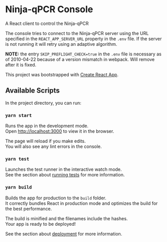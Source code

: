 # Ninja-qPCR Console
A React client to control the Ninja-qPCR

The console tries to connect to the Ninja-qPCR server using the URL specified in the `REACT_APP_SERVER_URL` property in the `.env` file. If the server is not running it will retry using an adaptive algorithm.

**NOTE:** the entry `SKIP_PREFLIGHT_CHECK=true` in the `.env` file is necessary as of 2010-04-22 because of a version mismatch in webpack.  Will remove after it is fixed.

This project was bootstrapped with [Create React App](https://github.com/facebook/create-react-app).

## Available Scripts

In the project directory, you can run:

### `yarn start`

Runs the app in the development mode.<br />
Open [http://localhost:3000](http://localhost:3000) to view it in the browser.

The page will reload if you make edits.<br />
You will also see any lint errors in the console.

### `yarn test`

Launches the test runner in the interactive watch mode.<br />
See the section about [running tests](https://facebook.github.io/create-react-app/docs/running-tests) for more information.

### `yarn build`

Builds the app for production to the `build` folder.<br />
It correctly bundles React in production mode and optimizes the build for the best performance.

The build is minified and the filenames include the hashes.<br />
Your app is ready to be deployed!

See the section about [deployment](https://facebook.github.io/create-react-app/docs/deployment) for more information.
